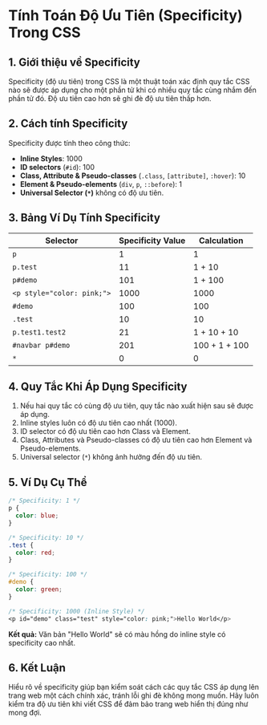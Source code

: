 # Tính Toán Độ Ưu Tiên (Specificity) Trong CSS

## 1. Giới thiệu về Specificity
Specificity (độ ưu tiên) trong CSS là một thuật toán xác định quy tắc CSS nào sẽ được áp dụng cho một phần tử khi có nhiều quy tắc cùng nhắm đến phần tử đó. Độ ưu tiên cao hơn sẽ ghi đè độ ưu tiên thấp hơn.

## 2. Cách tính Specificity
Specificity được tính theo công thức:
- **Inline Styles**: 1000
- **ID selectors** (`#id`): 100
- **Class, Attribute & Pseudo-classes** (`.class`, `[attribute]`, `:hover`): 10
- **Element & Pseudo-elements** (`div`, `p`, `::before`): 1
- **Universal Selector (`*`)** không có độ ưu tiên.

## 3. Bảng Ví Dụ Tính Specificity
| Selector                 | Specificity Value | Calculation         |
|--------------------------|------------------|---------------------|
| `p`                      | 1                | 1                   |
| `p.test`                 | 11               | 1 + 10              |
| `p#demo`                 | 101              | 1 + 100             |
| `<p style="color: pink;">` | 1000             | 1000                |
| `#demo`                  | 100              | 100                 |
| `.test`                  | 10               | 10                  |
| `p.test1.test2`          | 21               | 1 + 10 + 10         |
| `#navbar p#demo`         | 201              | 100 + 1 + 100       |
| `*`                      | 0                | 0                   |

## 4. Quy Tắc Khi Áp Dụng Specificity
1. Nếu hai quy tắc có cùng độ ưu tiên, quy tắc nào xuất hiện sau sẽ được áp dụng.
2. Inline styles luôn có độ ưu tiên cao nhất (1000).
3. ID selector có độ ưu tiên cao hơn Class và Element.
4. Class, Attributes và Pseudo-classes có độ ưu tiên cao hơn Element và Pseudo-elements.
5. Universal selector (`*`) không ảnh hưởng đến độ ưu tiên.

## 5. Ví Dụ Cụ Thể
```css
/* Specificity: 1 */
p {
  color: blue;
}

/* Specificity: 10 */
.test {
  color: red;
}

/* Specificity: 100 */
#demo {
  color: green;
}

/* Specificity: 1000 (Inline Style) */
<p id="demo" class="test" style="color: pink;">Hello World</p>
```
**Kết quả:** Văn bản "Hello World" sẽ có màu hồng do inline style có specificity cao nhất.

## 6. Kết Luận
Hiểu rõ về specificity giúp bạn kiểm soát cách các quy tắc CSS áp dụng lên trang web một cách chính xác, tránh lỗi ghi đè không mong muốn. Hãy luôn kiểm tra độ ưu tiên khi viết CSS để đảm bảo trang web hiển thị đúng như mong đợi.

